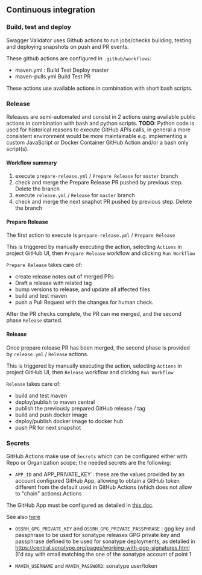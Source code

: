 ## Continuous integration

### Build, test and deploy
Swagger Validator uses Github actions to run jobs/checks building, testing and deploying snapshots on push and PR events.

These github actions are configured in `.github/workflows`:

* maven.yml : Build Test Deploy master
* maven-pulls.yml Build Test PR


These actions use available actions in combination with short bash scripts.

### Release

Releases are semi-automated and consist in 2 actions using available public actions in combination with bash and python scripts.
**TODO**: Python code is used for historical reasons to execute GitHub APIs calls, in general a more consistent environment would
be more maintainable e.g. implementing a custom JavaScript or Docker Container GitHub Action and/or a bash only script(s).

#### Workflow summary

1. execute `prepare-release.yml` / `Prepare Release` for `master` branch
1. check and merge the Prepare Release PR pushed by previous step. Delete the branch
1. execute `release.yml` / `Release` for `master` branch
1. check and merge the next snaphot PR pushed by previous step. Delete the branch

#### Prepare Release

The first action to execute is `prepare-release.yml` / `Prepare Release`

This is triggered by manually executing the action, selecting `Actions` in project GitHub UI, then `Prepare Release` workflow
and clicking `Run Workflow` 

`Prepare Release` takes care of:

* create release notes out of merged PRs
* Draft a release with related tag
* bump versions to release, and update all affected files
* build and test maven
* push a Pull Request with the changes for human check.

After the PR checks complete, the PR can me merged, and the second phase `Release` started.

#### Release

Once prepare release PR has been merged, the second phase is provided by `release.yml` / `Release` actions.

This is triggered by manually executing the action, selecting `Actions` in project GitHub UI, then `Release` workflow
and clicking `Run Workflow` 

`Release` takes care of:

* build and test maven
* deploy/publish to maven central
* publish the previously prepared GitHub release / tag
* build and push docker image
* deploy/publish docker image to docker hub
* push PR for next snapshot



### Secrets

GitHub Actions make use of `Secrets` which can be configured either with Repo or Organization scope; the needed secrets are the following:

* `APP_ID` and APP_PRIVATE_KEY`: these are the values provided by an account configured GitHub App, allowing to obtain a GitHub token
different from the default used in GitHub Actions (which does not allow to "chain" actions).Actions

The GitHub App must be configured as detailed in [this doc](https://github.com/peter-evans/create-pull-request/blob/master/docs/concepts-guidelines.md#authenticating-with-github-app-generated-tokens).

See also [here](https://github.com/peter-evans/create-pull-request/blob/master/docs/concepts-guidelines.md#triggering-further-workflow-runs)

* `OSSRH_GPG_PRIVATE_KEY` and `OSSRH_GPG_PRIVATE_PASSPHRASE` : gpg key and passphrase to be used for sonatype releases
GPG private key and passphrase defined to be used for sonatype deployments, as detailed in
https://central.sonatype.org/pages/working-with-pgp-signatures.html (I'd say with email matching the one  of the sonatype account of point 1

* `MAVEN_USERNAME` and `MAVEN_PASSWORD`: sonatype user/token









